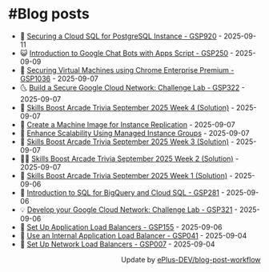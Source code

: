 # #Blog posts
<!-- BLOG-POST-LIST:START -->
- 🧰 [Securing a Cloud SQL for PostgreSQL Instance - GSP920](https://eplus.dev/securing-a-cloud-sql-for-postgresql-instance-gsp920) - 2025-09-11
- 😺 [Introduction to Google Chat Bots with Apps Script - GSP250](https://eplus.dev/introduction-to-google-chat-bots-with-apps-script-gsp250) - 2025-09-09
- 🗽 [Securing Virtual Machines using Chrome Enterprise Premium - GSP1036](https://eplus.dev/securing-virtual-machines-using-chrome-enterprise-premium-gsp1036) - 2025-09-07
- 🌜 [Build a Secure Google Cloud Network: Challenge Lab - GSP322](https://eplus.dev/build-a-secure-google-cloud-network-challenge-lab-gsp322) - 2025-09-07
- 📝 [Skills Boost Arcade Trivia September 2025 Week 4 &lpar;Solution&rpar;](https://eplus.dev/skills-boost-arcade-trivia-september-2025-week-4-solution) - 2025-09-07
- 🚀 [Create a Machine Image for Instance Replication](https://eplus.dev/create-a-machine-image-for-instance-replication) - 2025-09-07
- 💼 [Enhance Scalability Using Managed Instance Groups](https://eplus.dev/enhance-scalability-using-managed-instance-groups) - 2025-09-07
- 🦣 [Skills Boost Arcade Trivia September 2025 Week 3 &lpar;Solution&rpar;](https://eplus.dev/skills-boost-arcade-trivia-september-2025-week-3-solution) - 2025-09-07
- 👨‍🏫 [Skills Boost Arcade Trivia September 2025 Week 2 &lpar;Solution&rpar;](https://eplus.dev/skills-boost-arcade-trivia-september-2025-week-2-solution) - 2025-09-07
- 🔭 [Skills Boost Arcade Trivia September 2025 Week 1 &lpar;Solution&rpar;](https://eplus.dev/skills-boost-arcade-trivia-september-2025-week-1-solution) - 2025-09-06
- 🤡 [Introduction to SQL for BigQuery and Cloud SQL - GSP281](https://eplus.dev/introduction-to-sql-for-bigquery-and-cloud-sql-gsp281) - 2025-09-06
- 💡 [Develop your Google Cloud Network: Challenge Lab - GSP321](https://eplus.dev/develop-your-google-cloud-network-challenge-lab-gsp321) - 2025-09-06
- 🦣 [Set Up Application Load Balancers - GSP155](https://eplus.dev/set-up-application-load-balancers-gsp155) - 2025-09-06
- 💪 [Use an Internal Application Load Balancer - GSP041](https://eplus.dev/use-an-internal-application-load-balancer-gsp041) - 2025-09-04
- 🤡 [Set Up Network Load Balancers - GSP007](https://eplus.dev/set-up-network-load-balancers-gsp007) - 2025-09-04<!-- BLOG-POST-LIST:END -->
<div align="right">
  Update by <a target="_blank"
    href="https://github.com/ePlus-DEV/blog-post-workflow">ePlus-DEV/blog-post-workflow</a>
</div>
